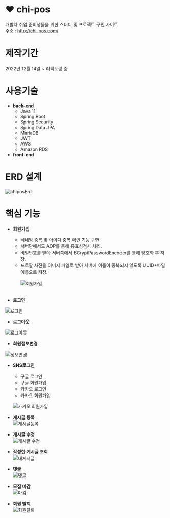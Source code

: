 # :heart:  chi-pos
개발자 취업 준비생들을 위한 스터디 및 프로젝트 구인 사이트  
주소 : http://chi-pos.com/

# 제작기간
2022년 12월 14일 ~ 
리팩토링 중

# 사용기술  
- **back-end**   
  * Java 11
  * Spring Boot
  * Spring Security
  * Spring Data JPA
  * MariaDB
  * JWT
  * AWS
  * Amazon RDS
- **front-end**

# ERD 설계

![chiposErd](https://user-images.githubusercontent.com/115692844/214377636-b50e6372-e448-4a21-9498-9e76e652c313.png)

# 핵심 기능

- **회원가입**

  - 닉네임 중복 및 아이디 중복 확인 기능 구현.  
  - 서버단에서도 AOP를 통해 유효성검사 처리.  
  - 비밀번호를 받아 서버쪽에서 BCryptPasswordEncoder를 통해 암호화 후 저장.  
  - 프로팔 사진을 이미지 파일로 받아 서버에 이름이 중복되지 않도록 UUID+파일이름으로 저장.  
   &nbsp;  
  ![회원가입](https://user-images.githubusercontent.com/115692844/214416642-e6cbb9cf-7966-4e48-873d-4dc4290f33c0.gif)
   &nbsp;  
   &nbsp;  
- **로그인**

![로그인](https://user-images.githubusercontent.com/115692844/214432870-192feb50-229e-4889-8a4d-a266c74215aa.gif)

- **로그아웃**

![로그아웃](https://user-images.githubusercontent.com/115692844/214470426-fcac92ff-e62f-4a2d-befe-67ff221d1c9e.gif)

- **회원정보변경**

![정보변경](https://user-images.githubusercontent.com/115692844/214470757-c5539687-c0b4-412b-b475-081dd4fcc744.gif)

- **SNS로그인**  
  - 구글 로그인  
  - 구글 회원가입
  - 카카오 로그인  
  - 카카오 회원가입  
  
  ![카카오 회원가입](https://user-images.githubusercontent.com/115692844/214440278-d9e7de37-23ad-4d11-822f-710d67fabb21.gif)

- **게시글 등록**  
![게시글등록](https://user-images.githubusercontent.com/115692844/214471166-85bfe888-5631-47b3-a7fd-3f87218784e4.gif)

- **게시글 수정**  
![게시글 수정](https://user-images.githubusercontent.com/115692844/214471219-a68bcbed-fe5c-45de-87a3-cc726c5aaffc.gif)

- **작성한 게시글 조회**  
![내게시글](https://user-images.githubusercontent.com/115692844/214471245-bb5642bc-21b5-4c77-91d4-013395edf0e5.gif)

- **댓글**  
![댓글](https://user-images.githubusercontent.com/115692844/214471299-50340397-13ba-492f-ab7e-cdf38b395732.gif)

- **모집 마감**  
![마감](https://user-images.githubusercontent.com/115692844/214471354-4d01e75d-e44a-4939-aa67-8608415cde2d.gif)

- **회원 탈퇴**  
![회원탈퇴](https://user-images.githubusercontent.com/115692844/214471388-4ff82695-36ee-4447-8b23-8c96640a8028.gif)
